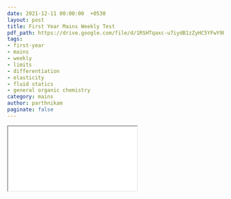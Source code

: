 ```yaml
---
date: 2021-12-11 00:00:00  +0530
layout: post
title: First Year Mains Weekly Test
pdf_path: https://drive.google.com/file/d/1RSHTqaxc-u7iydB1zZyHC5YFwY9EbeAf/preview?usp=drive_link
tags: 
- first-year
- mains
- weekly
- limits
- differentiation
- elasticity
- fluid statics
- general organic chemistry
category: mains
author: parthnikam
paginate: false
---
```


<iframe class="embed-pdf" src="{{ page.pdf_path }}#toolbar=0" seamless="seamless" scrolling="no" style="overflow:hidden"></iframe>
